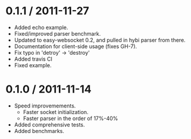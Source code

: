 
0.1.1 / 2011-11-27
==================

  * Added echo example.
  * Fixed/improved parser benchmark.
  * Updated to easy-websocket 0.2, and pulled in hybi parser from there.
  * Documentation for client-side usage (fixes GH-7).
  * Fix typo in 'detroy' -> 'destroy'
  * Added travis CI
  * Fixed example.

0.1.0 / 2011-11-14
==================

  * Speed improvemements.
    * Faster socket initialization.
    * Faster parser in the order of 17%-40%
  * Added comprehensive tests.
  * Added benchmarks.
